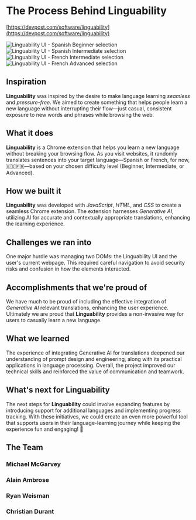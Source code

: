# The Process Behind Linguability
[https://devpost.com/software/linguability](https://devpost.com/software/linguability)

![Linguability UI - Spanish Beginner selection](https://i.imgur.com/SJpKybS.jpeg)
![Linguability UI - Spanish Intermediate selection](https://i.imgur.com/niA5Mlu.jpeg)
![Linguability UI - French Intermediate selection](https://i.imgur.com/w2Ad5dI.jpeg)
![Linguability UI - French Advanced selection](https://i.imgur.com/Y9kLJw3.jpeg)

## Inspiration
**Linguability** was inspired by the desire to make language learning _seamless_ and _pressure-free_. We aimed to create something that helps people learn a new language without interrupting their flow—just casual, consistent exposure to new words and phrases while browsing the web.

## What it does
**Linguability** is a Chrome extension that helps you learn a new language without breaking your browsing flow. As you visit websites, it randomly translates sentences into your target language—Spanish or French, for now, 🇪🇸🇫🇷—based on your chosen difficulty level (Beginner, Intermediate, or Advanced).

## How we built it
**Linguability** was developed with _JavaScript_, _HTML_, and _CSS_  to create a seamless Chrome extension. The extension harnesses _Generative AI_, utilizing AI for accurate and contextually appropriate translations, enhancing the learning experience.

## Challenges we ran into
One major hurdle was managing two DOMs: the Linguability UI and the user's current webpage. This required careful navigation to avoid security risks and confusion in how the elements interacted.

## Accomplishments that we're proud of
We have much to be proud of including the effective integration of _Generative AI_ relevant translations, enhancing the user experience. Ultimately we are proud that **Linguability** provides a non-invasive way for users to casually learn a new language.

## What we learned
The experience of integrating Generative AI for translations deepened our understanding of prompt design and engineering, along with its practical applications in language processing. Overall, the project improved our technical skills and reinforced the value of communication and teamwork.

## What's next for **Linguability**
The next steps for **Linguability** could involve expanding features by introducing support for additional languages and implementing progress tracking. With these initiatives, we could create an even more powerful tool that supports users in their language-learning journey while keeping the experience fun and engaging! 🎉

## The Team
### Michael McGarvey
### Alain Ambrose
### Ryan Weisman
### Christian Durant
